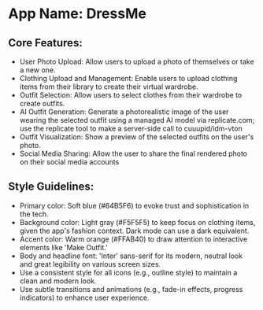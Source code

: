 # **App Name**: DressMe

## Core Features:

- User Photo Upload: Allow users to upload a photo of themselves or take a new one.
- Clothing Upload and Management: Enable users to upload clothing items from their library to create their virtual wardrobe.
- Outfit Selection: Allow users to select clothes from their wardrobe to create outfits.
- AI Outfit Generation: Generate a photorealistic image of the user wearing the selected outfit using a managed AI model via replicate.com; use the replicate tool to make a server-side call to cuuupid/idm-vton
- Outfit Visualization: Show a preview of the selected outfits on the user's photo.
- Social Media Sharing: Allow the user to share the final rendered photo on their social media accounts

## Style Guidelines:

- Primary color: Soft blue (#64B5F6) to evoke trust and sophistication in the tech.
- Background color: Light gray (#F5F5F5) to keep focus on clothing items, given the app's fashion context. Dark mode can use a dark equivalent.
- Accent color: Warm orange (#FFAB40) to draw attention to interactive elements like 'Make Outfit.'
- Body and headline font: 'Inter' sans-serif for its modern, neutral look and great legibility on various screen sizes.
- Use a consistent style for all icons (e.g., outline style) to maintain a clean and modern look.
- Use subtle transitions and animations (e.g., fade-in effects, progress indicators) to enhance user experience.